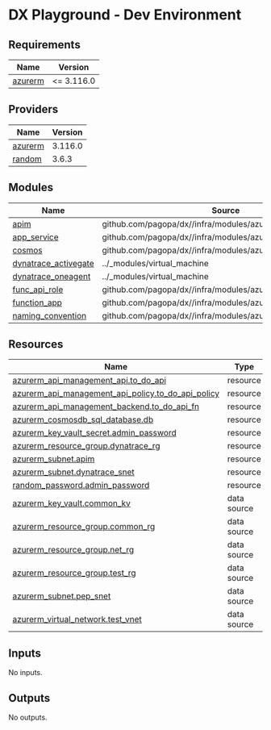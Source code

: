 # DX Playground - Dev Environment

<!-- BEGIN_TF_DOCS -->
## Requirements

| Name | Version |
|------|---------|
| <a name="requirement_azurerm"></a> [azurerm](#requirement\_azurerm) | <= 3.116.0 |

## Providers

| Name | Version |
|------|---------|
| <a name="provider_azurerm"></a> [azurerm](#provider\_azurerm) | 3.116.0 |
| <a name="provider_random"></a> [random](#provider\_random) | 3.6.3 |

## Modules

| Name | Source | Version |
|------|--------|---------|
| <a name="module_apim"></a> [apim](#module\_apim) | github.com/pagopa/dx//infra/modules/azure_api_management | main |
| <a name="module_app_service"></a> [app\_service](#module\_app\_service) | github.com/pagopa/dx//infra/modules/azure_app_service | main |
| <a name="module_cosmos"></a> [cosmos](#module\_cosmos) | github.com/pagopa/dx//infra/modules/azure_cosmos_account | main |
| <a name="module_dynatrace_activegate"></a> [dynatrace\_activegate](#module\_dynatrace\_activegate) | ../_modules/virtual_machine | n/a |
| <a name="module_dynatrace_oneagent"></a> [dynatrace\_oneagent](#module\_dynatrace\_oneagent) | ../_modules/virtual_machine | n/a |
| <a name="module_func_api_role"></a> [func\_api\_role](#module\_func\_api\_role) | github.com/pagopa/dx//infra/modules/azure_role_assignments | main |
| <a name="module_function_app"></a> [function\_app](#module\_function\_app) | github.com/pagopa/dx//infra/modules/azure_function_app | main |
| <a name="module_naming_convention"></a> [naming\_convention](#module\_naming\_convention) | github.com/pagopa/dx//infra/modules/azure_naming_convention | main |

## Resources

| Name | Type |
|------|------|
| [azurerm_api_management_api.to_do_api](https://registry.terraform.io/providers/hashicorp/azurerm/latest/docs/resources/api_management_api) | resource |
| [azurerm_api_management_api_policy.to_do_api_policy](https://registry.terraform.io/providers/hashicorp/azurerm/latest/docs/resources/api_management_api_policy) | resource |
| [azurerm_api_management_backend.to_do_api_fn](https://registry.terraform.io/providers/hashicorp/azurerm/latest/docs/resources/api_management_backend) | resource |
| [azurerm_cosmosdb_sql_database.db](https://registry.terraform.io/providers/hashicorp/azurerm/latest/docs/resources/cosmosdb_sql_database) | resource |
| [azurerm_key_vault_secret.admin_password](https://registry.terraform.io/providers/hashicorp/azurerm/latest/docs/resources/key_vault_secret) | resource |
| [azurerm_resource_group.dynatrace_rg](https://registry.terraform.io/providers/hashicorp/azurerm/latest/docs/resources/resource_group) | resource |
| [azurerm_subnet.apim](https://registry.terraform.io/providers/hashicorp/azurerm/latest/docs/resources/subnet) | resource |
| [azurerm_subnet.dynatrace_snet](https://registry.terraform.io/providers/hashicorp/azurerm/latest/docs/resources/subnet) | resource |
| [random_password.admin_password](https://registry.terraform.io/providers/hashicorp/random/latest/docs/resources/password) | resource |
| [azurerm_key_vault.common_kv](https://registry.terraform.io/providers/hashicorp/azurerm/latest/docs/data-sources/key_vault) | data source |
| [azurerm_resource_group.common_rg](https://registry.terraform.io/providers/hashicorp/azurerm/latest/docs/data-sources/resource_group) | data source |
| [azurerm_resource_group.net_rg](https://registry.terraform.io/providers/hashicorp/azurerm/latest/docs/data-sources/resource_group) | data source |
| [azurerm_resource_group.test_rg](https://registry.terraform.io/providers/hashicorp/azurerm/latest/docs/data-sources/resource_group) | data source |
| [azurerm_subnet.pep_snet](https://registry.terraform.io/providers/hashicorp/azurerm/latest/docs/data-sources/subnet) | data source |
| [azurerm_virtual_network.test_vnet](https://registry.terraform.io/providers/hashicorp/azurerm/latest/docs/data-sources/virtual_network) | data source |

## Inputs

No inputs.

## Outputs

No outputs.
<!-- END_TF_DOCS -->
